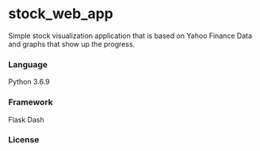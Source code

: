 # stock_web_app

Simple stock visualization application that is based on Yahoo Finance Data and graphs that show up the progress.

<h3>Language</h3>
Python 3.6.9

<h3>Framework</h3>
Flask
Dash

<h3>License</h3>

